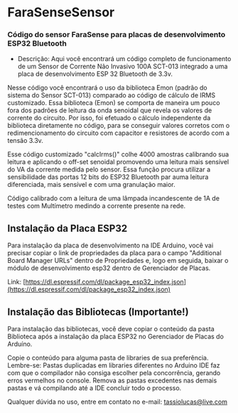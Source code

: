 # FaraSenseSensor

### Código do sensor FaraSense para placas de desenvolvimento ESP32 Bluetooth

* Descrição: Aqui você encontrará um código completo de funcionamento de um Sensor de Corrente Não Invasivo 100A SCT-013 integrado a uma placa de desenvolvimento ESP 32 Bluetooth de 3.3v.

Nesse código você encontrará o uso da biblioteca Emon (padrão do sistema do Sensor SCT-013) comparado ao código de cálculo de IRMS customizado. Essa biblioteca (Emon) se comporta de maneira um pouco fora dos padrões de leitura da onda senoidal que revela os valores de corrente do circuito. Por isso, foi efetuado o cálculo independente da biblioteca diretamente no código, para se conseguir valores corretos com o redimencionamento do circuito com capacitor e resistores de acordo com a tensão 3.3v.

Esse código customizado "calcIrms()" colhe 4000 amostras calibrando sua leitura e aplicando o off-set senoidal promovendo uma leitura mais sensível do VA da corrente medida pelo sensor. Essa função procura utilizar a sensibilidade das portas 12 bits do ESP32 Bluetooth par auma leitura diferenciada, mais sensível e com uma granulação maior.

Código calibrado com a leitura de uma lâmpada incandescente de 1A de testes com Multímetro medindo a corrente presente na rede.

## Instalação da Placa ESP32

Para instalação da placa de desenvolvimento na IDE Arduino, você vai precisar copiar o link de propriedades da placa para o campo "Additional Board Manager URLs" dentro de Propriedades e, logo em seguida, baixar o módulo de desenvolvimento esp32 dentro de Gerenciador de Placas.

Link: [https://dl.espressif.com/dl/package_esp32_index.json](https://dl.espressif.com/dl/package_esp32_index.json)

## Instalação das Bibliotecas (Importante!)

Para instalação das bibliotecas, você deve copiar o conteúdo da pasta Biblioteca após a instalação da placa ESP32 no Gerenciador de Placas do Arduíno.

Copie o conteúdo para alguma pasta de libraries de sua preferência. Lembre-se: Pastas duplicadas em libraries diferentes no Arduino IDE faz com que o compilador não consiga escolher pela concorrência, gerando erros vermelhos no console. Remova as pastas excedentes nas demais pastas e vá compilando até a IDE concluir todo o processo.

Qualquer dúvida no uso, entre em contato no e-mail: [tassiolucas@live.com](tassiolucas@live.com)



